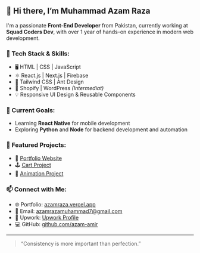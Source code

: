 ## 👋 Hi there, I’m Muhammad Azam Raza

I'm a passionate **Front-End Developer** from Pakistan, currently working at **Squad Coders Dev**, with over 1 year of hands-on experience in modern web development.

### 🚀 Tech Stack & Skills:
- 🖥️ HTML | CSS | JavaScript
- ⚛️ React.js | Next.js | Firebase
- 🎨 Tailwind CSS | Ant Design
- 🛒 Shopify | WordPress *(Intermediat)*
- 💡 Responsive UI Design & Reusable Components

### 🔭 Current Goals:
- Learning **React Native** for mobile development  
- Exploring **Python** and **Node** for backend development and automation

### 📂 Featured Projects:
- 🎯 [Portfolio Website](https://azamraza.vercel.app)
- 🕹️ [Cart Project](https://cart-project-rosy.vercel.app)
- 🔧 [Animation Project](https://magma-project.vercel.app)

### 📫 Connect with Me:
- 🌐 Portfolio: [azamraza.vercel.app](https://azamraza.vercel.app)
- 📧 Email: azamrazamuhammad7@gmail.com
- 💼 Upwork: [Upwork Profile](https://www.upwork.com/freelancers/~01dae6184b1ea10101)
- 💻 GitHub: [github.com/azam-amir](https://github.com/azam-amir)

---

> “Consistency is more important than perfection.”
